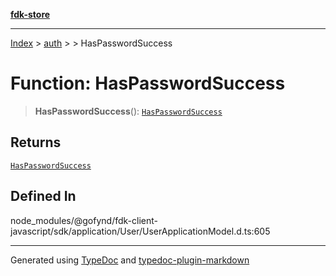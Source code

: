 [**fdk-store**](../../../README.md)
***

[Index](../../../API.md) > [auth](../../README.md) > [<internal>](../README.md) > HasPasswordSuccess

# Function: HasPasswordSuccess

> **HasPasswordSuccess**(): [`HasPasswordSuccess`](../type-aliases/type-alias.HasPasswordSuccess.md)

## Returns

[`HasPasswordSuccess`](../type-aliases/type-alias.HasPasswordSuccess.md)

## Defined In

node\_modules/@gofynd/fdk-client-javascript/sdk/application/User/UserApplicationModel.d.ts:605

***
Generated using [TypeDoc](https://typedoc.org/) and [typedoc-plugin-markdown](https://www.npmjs.com/package/typedoc-plugin-markdown)
